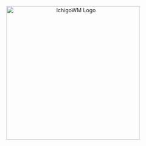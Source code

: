 <p align="center">
  <img src="https://github.com/user-attachments/assets/576d4636-0d84-4372-a9f4-e6f4ab247a67" alt="IchigoWM Logo" width="350"/>
</p>
